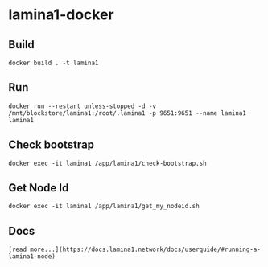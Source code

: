 # lamina1-docker
## Build
    docker build . -t lamina1
## Run
    docker run --restart unless-stopped -d -v /mnt/blockstore/lamina1:/root/.lamina1 -p 9651:9651 --name lamina1 lamina1
## Check bootstrap
    docker exec -it lamina1 /app/lamina1/check-bootstrap.sh
## Get Node Id
    docker exec -it lamina1 /app/lamina1/get_my_nodeid.sh

## Docs
    [read more...](https://docs.lamina1.network/docs/userguide/#running-a-lamina1-node)